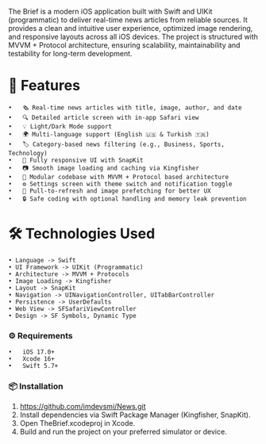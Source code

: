 The Brief is a modern iOS application built with Swift and UIKit (programmatic) to deliver real-time news articles from reliable sources.
It provides a clean and intuitive user experience, optimized image rendering, and responsive layouts across all iOS devices.
The project is structured with MVVM + Protocol architecture, ensuring scalability, maintainability and testability for long-term development.

# 🚀 Features
	•	🗞️ Real-time news articles with title, image, author, and date
	•	🔍 Detailed article screen with in-app Safari view
	•	💡 Light/Dark Mode support
    •   🌍 Multi-language support (English 🇺🇸 & Turkish 🇹🇷)
    •   🏷️ Category-based news filtering (e.g., Business, Sports, Technology)
	•	📱 Fully responsive UI with SnapKit
	•	📷 Smooth image loading and caching via Kingfisher
	•	🧩 Modular codebase with MVVM + Protocol based architecture
	•	⚙️ Settings screen with theme switch and notification toggle
	•	🔁 Pull-to-refresh and image prefetching for better UX
	•	🔒 Safe coding with optional handling and memory leak prevention

 # 🛠 Technologies Used
	• Language -> Swift
	• UI Framework -> UIKit (Programmatic)
 	• Architecture -> MVVM + Protocols
	• Image Loading -> Kingfisher
	• Layout -> SnapKit
	• Navigation -> UINavigationController, UITabBarController
	• Persistence -> UserDefaults
	• Web View -> SFSafariViewController
	• Design -> SF Symbols, Dynamic Type

### ⚙️ Requirements
	•	iOS 17.0+
	•	Xcode 16+
	•	Swift 5.7+

### 📦 Installation
  1. https://github.com/imdevsmi/News.git
  2. Install dependencies via Swift Package Manager (Kingfisher, SnapKit).
  3. Open TheBrief.xcodeproj in Xcode.
  4. Build and run the project on your preferred simulator or device.
